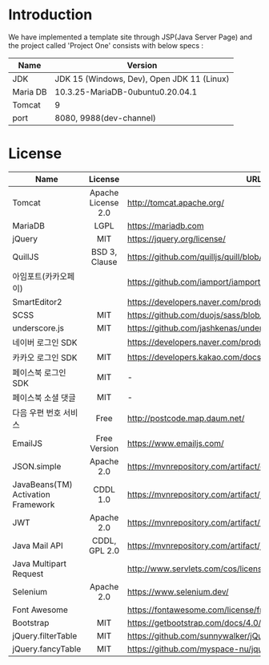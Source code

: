 # Introduction
We have implemented a template site through JSP(Java Server Page)
and the project called 'Project One' consists with below specs :

|Name|Version|
|--|--|
|JDK|JDK 15 (Windows, Dev), Open JDK 11 (Linux)|
|Maria DB|10.3.25-MariaDB-0ubuntu0.20.04.1|
|Tomcat|9|
|port|8080, 9988(dev-channel)|

# License

|Name|License|URL|
|--|:--:|--|
| Tomcat | Apache License 2.0 | http://tomcat.apache.org/ |
| MariaDB | LGPL | https://mariadb.com |
| jQuery | MIT | https://jquery.org/license/ |
| QuillJS | BSD 3, Clause  | https://github.com/quilljs/quill/blob/develop/LICENSE |
| 아임포트(카카오페이) |<td colspan=2>https://github.com/iamport/iamport-rest-client-java ||
| SmartEditor2 | <td colspan=2>https://developers.naver.com/products/terms/ ||
| SCSS | MIT | https://github.com/duojs/sass/blob/master/license |
| underscore.js | MIT | https://github.com/jashkenas/underscore/blob/master/LICENSE |
| 네이버 로그인 SDK | <td colspan=2>https://developers.naver.com/products/terms/ ||
| 카카오 로그인 SDK | MIT | https://developers.kakao.com/docs/latest/ko/kakaologin/common |
| 페이스북 로그인 SDK | MIT | - |
| 페이스북 소셜 댓글 | MIT | - |
| 다음 우편 번호 서비스 | Free | http://postcode.map.daum.net/ |
| EmailJS | Free Version | https://www.emailjs.com/ |
| JSON.simple | Apache 2.0 | https://mvnrepository.com/artifact/com.googlecode.json|simple/json|simple/1.1.1 |
| JavaBeans(TM) Activation Framework | CDDL 1.0 | https://mvnrepository.com/artifact/javax.activation/activation/1.1.1 |
| JWT | Apache 2.0 | https://mvnrepository.com/artifact/io.jsonwebtoken/jjwt/0.9.0 |
| Java Mail API | CDDL, GPL 2.0 | https://mvnrepository.com/artifact/javax.mail/mail/1.4.7 |
| Java Multipart Request | <td colspan=2>http://www.servlets.com/cos/license.html ||
| Selenium | Apache 2.0 | https://www.selenium.dev/ |
| Font Awesome | <td colspan=2>https://fontawesome.com/license/free ||
| Bootstrap | MIT | https://getbootstrap.com/docs/4.0/about/license/ |
| jQuery.filterTable | MIT | https://github.com/sunnywalker/jQuery.FilterTable |
| jQuery.fancyTable | MIT | https://github.com/myspace-nu/jquery.fancyTable |